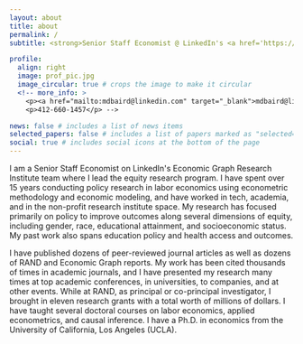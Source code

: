 ```yaml
---
layout: about
title: about
permalink: /
subtitle: <strong>Senior Staff Economist @ LinkedIn's <a href='https://economicgraph.linkedin.com/economic-graph-research-institute'>Economic Graph Research Institute</a></strong>.

profile:
  align: right
  image: prof_pic.jpg
  image_circular: true # crops the image to make it circular
  <!-- more_info: >
    <p><a href="mailto:mdbaird@linkedin.com" target="_blank">mdbaird@linkedin.com</a></p>
    <p>412-660-1457</p> -->

news: false # includes a list of news items
selected_papers: false # includes a list of papers marked as "selected={true}"
social: true # includes social icons at the bottom of the page
---
```


I am a Senior Staff Economist on LinkedIn's Economic Graph Research Institute team where I lead the equity research program. I have spent over 15 years conducting policy research in labor economics using econometric methodology and economic modeling, and have worked in tech, academia, and in the non-profit research institute space. My research has focused primarily on policy to improve outcomes along several dimensions of equity, including gender, race, educational attainment, and socioeconomic status. My past work also spans education policy and health access and outcomes.

I have published dozens of peer-reviewed journal articles as well as dozens of RAND and Economic Graph reports. My work has been cited thousands of times in academic journals, and I have presented my research many times at top academic conferences, in universities, to companies, and at other events. While at RAND, as principal or co-principal investigator, I brought in eleven research grants with a total worth of millions of dollars. I have taught several doctoral courses on labor economics, applied econometrics, and causal inference. I have a Ph.D. in economics from the University of California, Los Angeles (UCLA).

